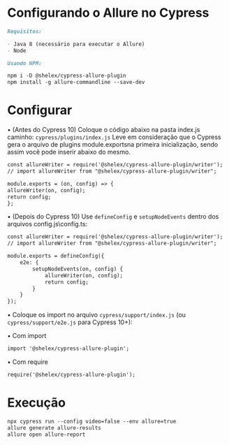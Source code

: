 # Configurando o Allure no Cypress

```markdown
Requisitos: 

- Java 8 (necessário para executar o Allure)
- Node
```

```markdown
Usando NPM:

npm i -D @shelex/cypress-allure-plugin
npm install -g allure-commandline --save-dev
```

# Configurar
• (Antes do Cypress 10) Coloque o código abaixo na pasta index.js caminho: `cypress/plugins/index.js` Leve em consideração que o Cypress gera o arquivo de plugins module.exportsna primeira inicialização, sendo assim você pode inserir abaixo do mesmo.

```markdown
const allureWriter = require('@shelex/cypress-allure-plugin/writer');
// import allureWriter from "@shelex/cypress-allure-plugin/writer";

module.exports = (on, config) => {
allureWriter(on, config);
return config;
};
```

• (Depois do Cypress 10) Use `defineConfig` e `setupNodeEvents` dentro dos arquivos config.js\config.ts:

```markdown
const allureWriter = require('@shelex/cypress-allure-plugin/writer');
// import allureWriter from "@shelex/cypress-allure-plugin/writer";

module.exports = defineConfig({
    e2e: {
        setupNodeEvents(on, config) {
            allureWriter(on, config);
            return config;
        }
    }
});

```

• Coloque os import no arquivo `cypress/support/index.js` (ou `cypress/support/e2e.js` para Cypress 10+):

• Com import
```markdown
import '@shelex/cypress-allure-plugin';
```

• Com require
```markdown
require('@shelex/cypress-allure-plugin');
```

# Execução

```markdown
npx cypress run --config video=false --env allure=true
allure generate allure-results
allure open allure-report

```

